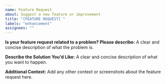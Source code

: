 ```yaml
---
name: Feature Request
about: Suggest a new feature or improvement
title: "[FEATURE REQUEST] "
labels: "enhancement"
assignees: ""
---
```


**Is your feature request related to a problem? Please describe:**
A clear and concise description of what the problem is.

**Describe the Solution You'd Like:**
A clear and concise description of what you want to happen.

**Additional Context:**
Add any other context or screenshots about the feature request here.
